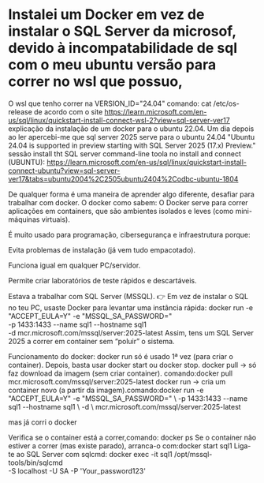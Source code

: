 # Instalei um Docker em vez de instalar o SQL Server da microsof, devido à incompatabilidade de sql com o meu ubuntu versão para correr no wsl que possuo,
O wsl que tenho correr na VERSION_ID="24.04" comando: cat /etc/os-release
de acordo com o site https://learn.microsoft.com/en-us/sql/linux/quickstart-install-connect-wsl-2?view=sql-server-ver17 explicação da instalação de um docker para o ubuntu 22.04. 
Um dia depois ao ler apercebi-me que sql server 2025 serve para o ubuntu 24.04 "Ubuntu 24.04 is supported in preview starting with SQL Server 2025 (17.x) Preview." sessão install tht SQL server command-line toola no install and connect (UBUNTU): https://learn.microsoft.com/en-us/sql/linux/quickstart-install-connect-ubuntu?view=sql-server-ver17&tabs=ubuntu2004%2C2505ubuntu2404%2Codbc-ubuntu-1804

De qualquer forma é uma maneira de aprender algo diferente, desafiar para trabalhar com docker. O docker como sabem:
O Docker serve para correr aplicações em containers, que são ambientes isolados e leves (como mini-máquinas virtuais).

É muito usado para programação, cibersegurança e infraestrutura porque:

Evita problemas de instalação (já vem tudo empacotado).

Funciona igual em qualquer PC/servidor.

Permite criar laboratórios de teste rápidos e descartáveis.

Estava a trabalhar com SQL Server (MSSQL).
👉 Em vez de instalar o SQL no teu PC, usaste Docker para levantar uma instância rápida:
docker run -e "ACCEPT_EULA=Y" -e "MSSQL_SA_PASSWORD=<password>" \
   -p 1433:1433 --name sql1 --hostname sql1 \
   -d mcr.microsoft.com/mssql/server:2025-latest
Assim, tens um SQL Server 2025 a correr em container sem “poluir” o sistema.

Funcionamento do docker:
docker run só é usado 1ª vez (para criar o container).
Depois, basta usar docker start ou docker stop.
docker pull → só faz download da imagem (sem criar container). comando:docker pull mcr.microsoft.com/mssql/server:2025-latest
docker run → cria um container novo (a partir da imagem).comando:docker run -e "ACCEPT_EULA=Y" -e "MSSQL_SA_PASSWORD=<password>" \ -p 1433:1433 --name sql1 --hostname sql1 \ -d \ mcr.microsoft.com/mssql/server:2025-latest


mas já corri o docker

Verifica se o container está a correr,comando: docker ps
Se o container não estiver a correr (mas existe parado), arranca-o com:docker start sql1
Liga-te ao SQL Server com sqlcmd: docker exec -it sql1 /opt/mssql-tools/bin/sqlcmd \
   -S localhost -U SA -P 'Your_password123'

